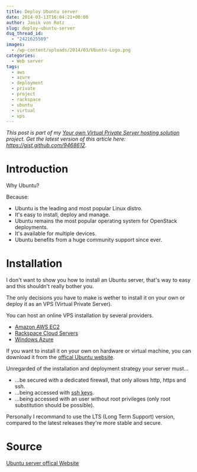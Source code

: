 ```yaml
---
title: Deploy Ubuntu server
date: 2014-03-13T16:04:21+00:00
author: Janik von Rotz
slug: deploy-ubuntu-server
dsq_thread_id:
  - "2421625589"
images:
  - /wp-content/uploads/2014/03/Ubuntu-Logo.png
categories:
  - Web server
tags:
  - aws
  - azure
  - deployment
  - private
  - project
  - rackspace
  - ubuntu
  - virtual
  - vps
---
```

<em>This post is part of my <a href="https://janikvonrotz.ch/your-own-virtual-private-server-hosting-solution/">Your own Virtual Private Server hosting solution</a> project.</em>
<em>Get the latest version of this article here: <a href="https://gist.github.com/9468612">https://gist.github.com/9468612</a></em>.

<h1>Introduction</h1>

Why Ubuntu?

Because:

<ul>
<li>Ubuntu is the leading and most popular Linux distro. </li>
<li>It's easy to install, deploy and manage.</li>
<li>Ubuntu remains the most popular operating system for OpenStack deployments.</li>
<li>It's available for multiple devices.</li>
<li>Ubuntu benefits from a huge community support since ever.
<!--more--></li>
</ul>

<h1>Installation</h1>

I don't want to show you how to install an Ubuntu server, that's way to easy and this shouldn't really bother you.

The only decisions you have to make is wether to install it on your own or deploy it as an VPS (Virtual Private Server).

You can host an online VPS installation by several providers.

<ul>
<li><a href="https://aws.amazon.com/de/ec2/">Amazon AWS EC2</a></li>
<li><a href="https://www.rackspace.com/cloud/servers/">Rackspace Cloud Servers</a></li>
<li><a href="https://www.windowsazure.com/de-de/">Windows Azure</a></li>
</ul>

If you want to install it on your own on hardware or virtual machine, you can download it from the <a href="https://www.ubuntu.com/download/server">offical Ubuntu website</a>.

Unregarded of the installation and deployment strategy your server must...

<ul>
<li>...be secured with a dedicated firewall, that only allows http, https and ssh.</li>
<li>...being accessed with <a href="https://help.ubuntu.com/community/SSH/OpenSSH/Keys">ssh keys</a>.</li>
<li>...being accessed with an user without root privileges (only root substitution should be possible).</li>
</ul>

Personally I recommand to use the LTS (Long Term Support) version, compared to the latest releases they're more stable and secure.

<h1>Source</h1>

[Ubuntu server offical Website](https://www.ubuntu.com/server)